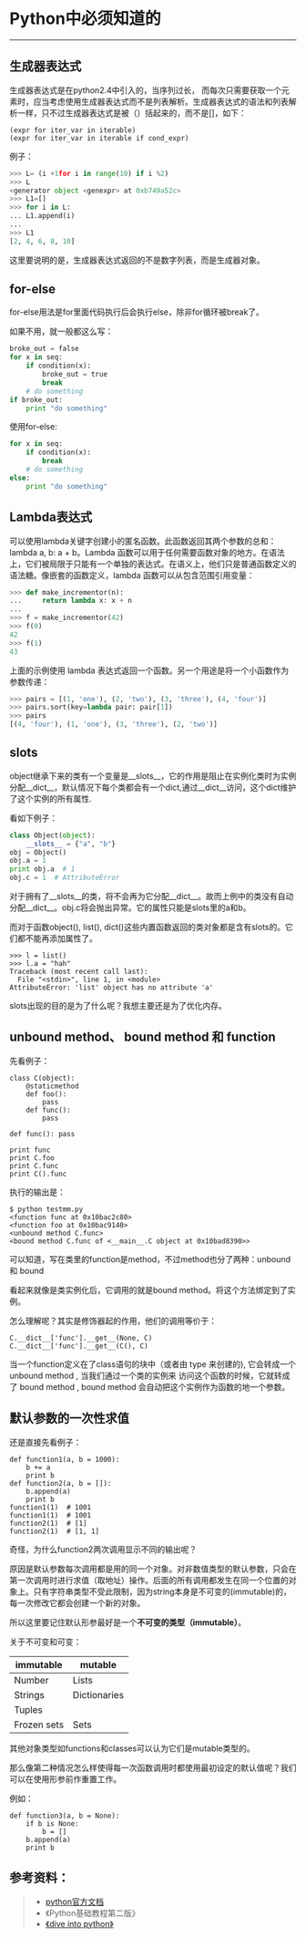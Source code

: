 # Python中必须知道的
---

## 生成器表达式
生成器表达式是在python2.4中引入的，当序列过长， 而每次只需要获取一个元素时，应当考虑使用生成器表达式而不是列表解析。生成器表达式的语法和列表解析一样，只不过生成器表达式是被（）括起来的，而不是[]，如下：

	(expr for iter_var in iterable) 
	(expr for iter_var in iterable if cond_expr)

例子：
```python
>>> L= (i +1for i in range(10) if i %2)
>>> L
<generator object <genexpr> at 0xb749a52c>
>>> L1=[]
>>> for i in L:
... L1.append(i)
... 
>>> L1
[2, 4, 6, 8, 10]
```
这里要说明的是，生成器表达式返回的不是数字列表，而是生成器对象。


## for-else
for-else用法是for里面代码执行后会执行else，除非for循环被break了。

如果不用，就一般都这么写：
```python
broke_out = false
for x in seq:
    if condition(x):
        broke_out = true
		break
    # do something
if broke_out:
    print "do something"
```
使用for-else:
```python
for x in seq:
	if condition(x):
		break
	# do something
else:
	print "do something"
```


## Lambda表达式
可以使用lambda关键字创建小的匿名函数。此函数返回其两个参数的总和： lambda a, b: a + b。Lambda 函数可以用于任何需要函数对象的地方。在语法上，它们被局限于只能有一个单独的表达式。在语义上，他们只是普通函数定义的语法糖。像嵌套的函数定义，lambda 函数可以从包含范围引用变量：
```python
>>> def make_incrementor(n):
...     return lambda x: x + n
...
>>> f = make_incrementor(42)
>>> f(0)
42
>>> f(1)
43
```
上面的示例使用 lambda 表达式返回一个函数。另一个用途是将一个小函数作为参数传递：
```python
>>> pairs = [(1, 'one'), (2, 'two'), (3, 'three'), (4, 'four')]
>>> pairs.sort(key=lambda pair: pair[1])
>>> pairs
[(4, 'four'), (1, 'one'), (3, 'three'), (2, 'two')]
```

## slots
object继承下来的类有一个变量是\_\_slots\_\_，它的作用是阻止在实例化类时为实例分配\_\_dict\_\_，默认情况下每个类都会有一个dict,通过\_\_dict\_\_访问，这个dict维护了这个实例的所有属性.

看如下例子：
```python
class Object(object):
    __slots__ = {"a", "b"}
obj = Object()
obj.a = 1
print obj.a  # 1
obj.c = 1  # AttributeError
```
对于拥有了\_\_slots\_\_的类，将不会再为它分配\_\_dict\_\_。故而上例中的类没有自动分配\_\_dict\_\_。obj.c将会抛出异常。它的属性只能是slots里的a和b。

而对于函数object(), list(), dict()这些内置函数返回的类对象都是含有slots的。它们都不能再添加属性了。
```
>>> l = list()
>>> l.a = "hah"
Traceback (most recent call last):
  File "<stdin>", line 1, in <module>
AttributeError: 'list' object has no attribute 'a'
```
slots出现的目的是为了什么呢？我想主要还是为了优化内存。


## unbound method、 bound method 和 function
先看例子：
```
class C(object):
    @staticmethod
    def foo():
		pass
    def func():
        pass

def func(): pass

print func
print C.foo
print C.func
print C().func
```
执行的输出是：
```
$ python testmm.py
<function func at 0x10bac2c80>
<function foo at 0x10bac9140>
<unbound method C.func>
<bound method C.func of <__main__.C object at 0x10bad8390>>
```
可以知道，写在类里的function是method，不过method也分了两种：unbound 和 bound

看起来就像是类实例化后，它调用的就是bound method。将这个方法绑定到了实例。

怎么理解呢？其实是修饰器起的作用，他们的调用等价于：

	C.__dict__['func'].__get__(None, C)
	C.__dict__['func'].__get__(C(), C)

当一个function定义在了class语句的块中（或者由 type 来创建的), 它会转成一个 unbound method , 当我们通过一个类的实例来 访问这个函数的时候，它就转成了 bound method , bound method 会自动把这个实例作为函数的地一个参数。


## 默认参数的一次性求值
还是直接先看例子：
```
def function1(a, b = 1000):
    b += a
    print b
def function2(a, b = []):
    b.append(a)
    print b
function1(1)  # 1001
function1(1)  # 1001
function2(1)  # [1]
function2(1)  # [1, 1]
```
奇怪，为什么function2两次调用显示不同的输出呢？

原因是默认参数每次调用都是用的同一个对象。对非数值类型的默认参数，只会在第一次调用时进行求值（取地址）操作。后面的所有调用都发生在同一个位置的对象上。只有字符串类型不受此限制，因为string本身是不可变的(immutable)的，每一次修改它都会创建一个新的对象。

所以这里要记住默认形参最好是一个**不可变的类型（immutable）**。

关于不可变和可变：

| immutable | mutable |
| --- | --- |
| Number | Lists |
| Strings | Dictionaries | 
| Tuples | |
| Frozen sets | Sets |

其他对象类型如functions和classes可以认为它们是mutable类型的。

那么像第二种情况怎么样使得每一次函数调用时都使用最初设定的默认值呢？我们可以在使用形参前作重置工作。

例如：
```
def function3(a, b = None):
	if b is None:
		b = []
	b.append(a)
	print b
```


## 参考资料：
> + [python官方文档](https://docs.python.org/2/index.html)
> + 《Python基础教程第二版》
> + [《dive into python》](http://woodpecker.org.cn/diveintopython/)

